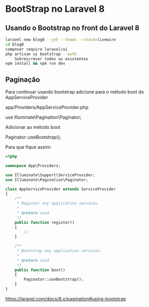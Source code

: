 # BootStrap no Laravel 8

## Usando o Bootstrap no front do Laravel 8
```bash
laravel new blog8 --jet --teams --stack=livewire
cd blog8
composer require laravel/ui
php artisan ui bootstrap --auth
    Sobrescrever todos os existentes
npm install && npm run dev
```
## Paginação

Para continuar usando bootstrap adicione para o método boot do AppServiceProvider

app/Providers/AppServiceProvider.php

use Illuminate\Pagination\Paginator;

Adicionar ao método boot

Paginator::useBootstrap();

Para que fique assim:

```php
<?php

namespace App\Providers;

use Illuminate\Support\ServiceProvider;
use Illuminate\Pagination\Paginator;

class AppServiceProvider extends ServiceProvider
{
    /**
     * Register any application services.
     *
     * @return void
     */
    public function register()
    {
        //
    }

    /**
     * Bootstrap any application services.
     *
     * @return void
     */
    public function boot()
    {
        Paginator::useBootstrap();
    }
}
```

https://laravel.com/docs/8.x/pagination#using-bootstrap


